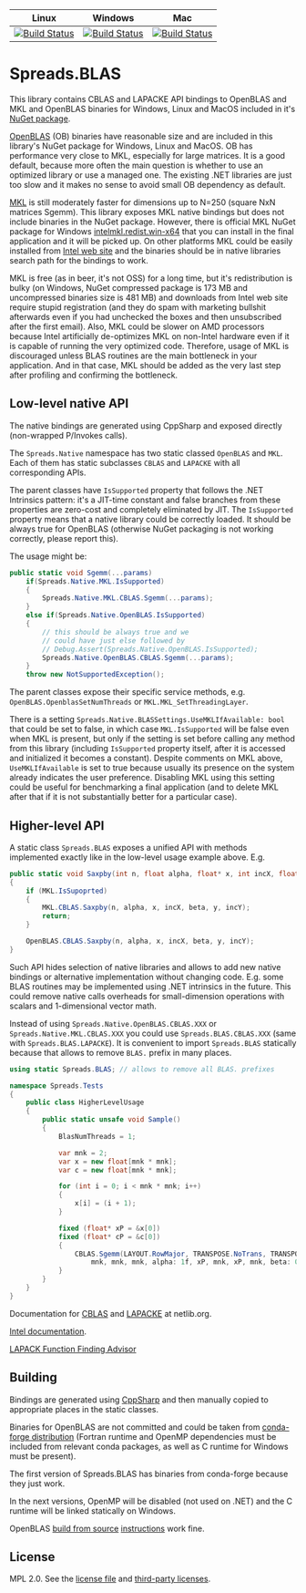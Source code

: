 
|   Linux    |  Windows   |     Mac    |
|:----------:|:----------:|:----------:|
|  [![Build Status](https://dev.azure.com/DataSpreads/Spreads/_apis/build/status/Spreads.Spreads.BLAS?branchName=master&jobName=Linux)](https://dev.azure.com/DataSpreads/Spreads/_build/latest?definitionId=10&branchName=master)    |  [![Build Status](https://dev.azure.com/DataSpreads/Spreads/_apis/build/status/Spreads.Spreads.BLAS?branchName=master&jobName=Windows)](https://dev.azure.com/DataSpreads/Spreads/_build/latest?definitionId=10&branchName=master)   |  [![Build Status](https://dev.azure.com/DataSpreads/Spreads/_apis/build/status/Spreads.Spreads.BLAS?branchName=master&jobName=Mac)](https://dev.azure.com/DataSpreads/Spreads/_build/latest?definitionId=10&branchName=master) |

# Spreads.BLAS

This library contains CBLAS and LAPACKE API bindings to OpenBLAS and MKL and OpenBLAS binaries 
for Windows, Linux and MacOS included in it's [NuGet package](https://www.nuget.org/packages/Spreads.BLAS).

[OpenBLAS](https://github.com/xianyi/OpenBLAS) (OB) binaries have reasonable size and are included in this library's NuGet package for Windows, Linux and MacOS.
OB has performance very close to MKL, especially for large matrices. It is a good default, because 
more often the main question is whether to use an optimized library or use a managed one. The existing
.NET libraries are just too slow and it makes no sense to avoid small OB dependency as default.

[MKL](https://en.wikipedia.org/wiki/Math_Kernel_Library) is still moderately faster for dimensions up to N=250 (square NxN matrices Sgemm).
This library exposes MKL native bindings but does not include binaries in the NuGet package.
However, there is official MKL NuGet package for Windows [intelmkl.redist.win-x64](https://www.nuget.org/packages/intelmkl.redist.win-x64/)
that you can install in the final application and it will be picked up. On other platforms
MKL could be easily installed from [Intel web site](https://software.intel.com/en-us/mkl/choose-download) 
and the binaries should be in native libraries search path for the bindings to work.   

MKL is free (as in beer, it's not OSS) for a long time, but it's redistribution is bulky (on Windows, NuGet compressed package is 173 MB 
and uncompressed binaries size is 481 MB) and downloads from Intel web site require stupid registration
(and they do spam with marketing bullshit afterwards even if you had unchecked the boxes and then unsubscribed after the first email). 
Also, MKL could be slower on AMD processors because Intel artificially de-optimizes MKL on non-Intel hardware
even if it is capable of running the very optimized code. Therefore, usage of MKL is discouraged
unless BLAS routines are the main bottleneck in your application. And in that case, MKL should be 
added as the very last step after profiling and confirming the bottleneck.

## Low-level native API

The native bindings are generated using CppSharp and exposed directly (non-wrapped P/Invokes calls).

The `Spreads.Native` namespace has two static classed `OpenBLAS` and `MKL`. Each of them has 
static subclasses `CBLAS` and `LAPACKE` with all corresponding APIs.

The parent classes have `IsSupported` property that follows the .NET Intrinsics pattern: it's a JIT-time 
constant and false branches from these properties are zero-cost and completely eliminated by JIT.
The `IsSupported` property means that a native library could be correctly loaded. It should be always
true for OpenBLAS (otherwise NuGet packaging is not working correctly, please report this).

The usage might be:

```csharp
public static void Sgemm(...params)
    if(Spreads.Native.MKL.IsSupported)
    {
        Spreads.Native.MKL.CBLAS.Sgemm(...params);
    }
    else if(Spreads.Native.OpenBLAS.IsSupported)  
    {
        // this should be always true and we 
        // could have just else followed by
        // Debug.Assert(Spreads.Native.OpenBLAS.IsSupported);
        Spreads.Native.OpenBLAS.CBLAS.Sgemm(...params);
    }
    throw new NotSupportedException();
```    


The parent classes expose their specific service methods, e.g. `OpenBLAS.OpenblasSetNumThreads` or `MKL.MKL_SetThreadingLayer`.

There is a setting `Spreads.Native.BLASSettings.UseMKLIfAvailable: bool` that could be set to false, 
in which case `MKL.IsSupported` will be false even when MKL is present, but only if the setting is set before calling
any method from this library (including `IsSupported` property itself, after it is accessed and initialized 
it becomes a constant). Despite comments on MKL above, `UseMKLIfAvailable` is set to true because 
usually its presence on the system already indicates the user preference. Disabling MKL using this 
setting could be useful for benchmarking a final application (and to delete MKL after that if 
it is not substantially better for a particular case).

## Higher-level API

A static class `Spreads.BLAS` exposes a unified API with methods implemented exactly like in the low-level usage example above. E.g.

```csharp
public static void Saxpby(int n, float alpha, float* x, int incX, float beta, float* y, int incY)
{
    if (MKL.IsSupoprted)
    {
        MKL.CBLAS.Saxpby(n, alpha, x, incX, beta, y, incY);
        return;
    }

    OpenBLAS.CBLAS.Saxpby(n, alpha, x, incX, beta, y, incY);
}

```

Such API hides selection of native libraries and allows to add new native bindings or alternative implementation without changing code.
E.g. some BLAS routines may be implemented using .NET intrinsics in the future.
This could remove native calls overheads for small-dimension operations with scalars and 1-dimensional vector math.

Instead of using `Spreads.Native.OpenBLAS.CBLAS.XXX` or `Spreads.Native.MKL.CBLAS.XXX` you could use `Spreads.BLAS.CBLAS.XXX` 
(same with `Spreads.BLAS.LAPACKE`). It is convenient to import `Spreads.BLAS` statically because that allows to remove `BLAS.` 
prefix in many places.


```csharp
using static Spreads.BLAS; // allows to remove all BLAS. prefixes

namespace Spreads.Tests
{
    public class HigherLevelUsage
    {
        public static unsafe void Sample()
        {
            BlasNumThreads = 1;

            var mnk = 2;
            var x = new float[mnk * mnk];
            var c = new float[mnk * mnk];

            for (int i = 0; i < mnk * mnk; i++)
            {
                x[i] = (i + 1);
            }

            fixed (float* xP = &x[0])
            fixed (float* cP = &c[0])
            {
                CBLAS.Sgemm(LAYOUT.RowMajor, TRANSPOSE.NoTrans, TRANSPOSE.NoTrans,
                    mnk, mnk, mnk, alpha: 1f, xP, mnk, xP, mnk, beta: 0, cP, mnk);
            }
        }
    }
}

```

Documentation for [CBLAS](https://www.netlib.org/blas/#_blas_routines) and [LAPACKE](https://www.netlib.org/lapack/lapacke.html) at netlib.org.

[Intel documentation](https://software.intel.com/en-us/mkl-developer-reference-fortran-overview).

[LAPACK Function Finding Advisor](https://software.intel.com/en-us/articles/intel-mkl-function-finding-advisor)

## Building

Bindings are generated using [CppSharp](https://github.com/mono/CppSharp) and then manually copied to appropriate places in the static classes.

Binaries for OpenBLAS are not committed and could be taken from [conda-forge distribution](https://anaconda.org/conda-forge/libopenblas/files)
(Fortran runtime and OpenMP dependencies must be included from relevant conda packages, as well as C runtime for Windows must be present).

The first version of Spreads.BLAS has binaries from conda-forge because they just work.

In the next versions, OpenMP will be disabled (not used on .NET) and the C runtime will be linked statically on Windows.

OpenBLAS [build from source](https://github.com/xianyi/OpenBLAS#installation-from-source) [instructions](https://github.com/xianyi/OpenBLAS/wiki/How-to-use-OpenBLAS-in-Microsoft-Visual-Studio) work fine.

## License

MPL 2.0. See the [license file](https://github.com/Spreads/Spreads.BLAS/blob/master/LICENSE.txt) and [third-party licenses](https://github.com/Spreads/Spreads.BLAS/blob/master/LICENSE.Dependencies.txt).
